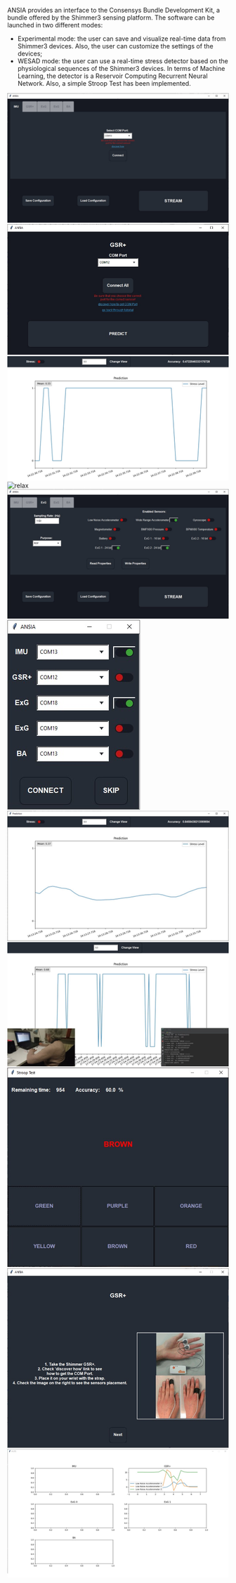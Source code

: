 ANSIA provides an interface to the Consensys Bundle Development Kit, a bundle offered by the Shimmer3 sensing platform. The software can be launched in two different modes:

- Experimental mode: the user can save and visualize real-time data from Shimmer3 devices. Also, the user can customize the settings of the devices;
- WESAD mode: the user can use a real-time stress detector based on the physiological sequences of the Shimmer3 devices. In terms of Machine Learning, the detector is a Reservoir Computing Recurrent Neural Network. Also, a simple Stroop Test has been implemented.

![custom-home](custom_home.jpg)
![main_wesad](main_wesad.jpg)
![pred_2nd_view](prediction_2nd_view.jpeg)
![relax](relax.jpg)
![sensor_section](sensor_section.jpg)
![simultaneously](simultaneously.jpg)
![stress_prediction](stress_prediction.jpg)
![stress](stress.jpeg)
![stroop_test](stroop_test.jpg)
![tutorial](tutorial.jpg)
![plotting](plotting.jpg)
